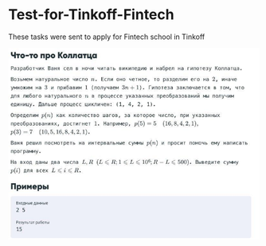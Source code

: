 # Test-for-Tinkoff-Fintech
These tasks were sent to apply for Fintech school in Tinkoff

![Collats task](https://github.com/IvanPetukhov/Test-for-Tinkoff-Fintech/raw/master/tasks/Collats.jpg)
